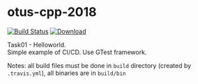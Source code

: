 # otus-cpp-2018
[![Build Status](https://travis-ci.com/mkvdv/otus-cpp-2018.svg?branch=task01_gtests)](https://travis-ci.com/mkvdv/otus-cpp-2018)
[ ![Download](https://api.bintray.com/packages/mkvdv/otus01_gtest/cpp_01_gtest/images/download.svg) ](https://bintray.com/mkvdv/otus01_gtest/cpp_01_gtest/_latestVersion)

Task01 - Helloworld.  
Simple example of CI/CD. Use GTest framework.

Notes: all build files must be done in `build` directory (created by `.travis.yml`), all binaries are in `build/bin`
